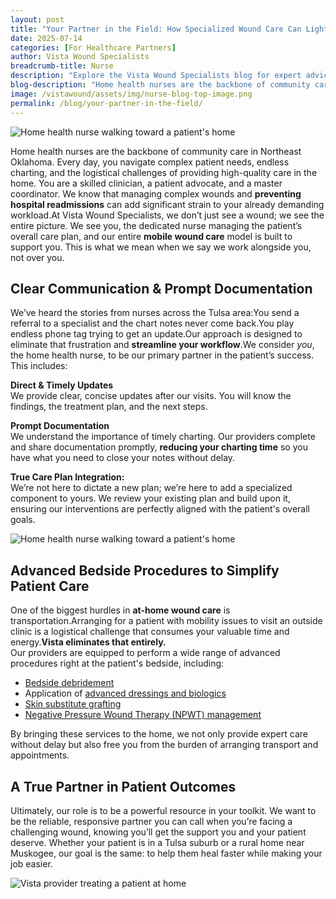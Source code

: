 ```yaml
---
layout: post
title: "Your Partner in the Field: How Specialized Wound Care Can Lighten Your Load"
date: 2025-07-14
categories: [For Healthcare Partners]
author: Vista Wound Specialists
breadcrumb-title: Nurse
description: "Explore the Vista Wound Specialists blog for expert advice, patient resources, and valuable insights on healing complex wounds and navigating at-home care."
blog-description: "Home health nurses are the backbone of community care in Northeast Oklahoma. Every day, you navigate complex patient needs, endless charting, and the logistical challenges of providing high-quality care in the home. You are a skilled clinician, a patient advocate, and a master coordinator. We know that managing complex wounds and preventing hospital readmissions can add significant strain to your already demanding workload."
image: /vistawound/assets/img/nurse-blog-top-image.png
permalink: /blog/your-partner-in-the-field/
---
```


![Home health nurse walking toward a patient's home](/vistawound/assets/img/nurse-blog-first.png)

Home health nurses are the backbone of community care in Northeast Oklahoma. Every day, you navigate complex patient needs, endless charting, and the logistical challenges of providing high-quality care in the home. You are a skilled clinician, a patient advocate, and a master coordinator. We know that managing complex wounds and **preventing hospital readmissions** can add significant strain to your already demanding workload.At Vista Wound Specialists, we don’t just see a wound; we see the entire picture. We see you, the dedicated nurse managing the patient’s overall care plan, and our entire **mobile wound care** model is built to support you. This is what we mean when we say we work alongside you, not over you.

## Clear Communication & Prompt Documentation

We’ve heard the stories from nurses across the Tulsa area:You send a referral to a specialist and the chart notes never come back.You play endless phone tag trying to get an update.Our approach is designed to eliminate that frustration and **streamline your workflow**.We consider _you_, the home health nurse, to be our primary partner in the patient’s success. This includes:

<i class="far fa-check-circle" style="color: #141959"></i> **Direct & Timely Updates**  
We provide clear, concise updates after our visits. You will know the findings, the treatment plan, and the next steps.

<i class="far fa-check-circle" style="color: #141959"></i> **Prompt Documentation**  
We understand the importance of timely charting. Our providers complete and share documentation promptly, **reducing your charting time** so you have what you need to close your notes without delay.

<i class="far fa-check-circle" style="color: #141959"></i> **True Care Plan Integration:**  
We’re not here to dictate a new plan; we’re here to add a specialized component to yours. We review your existing plan and build upon it, ensuring our interventions are perfectly aligned with the patient's overall goals.

![Home health nurse walking toward a patient's home](/vistawound/assets/img/nurse-blog-third.png)

## Advanced Bedside Procedures to Simplify Patient Care

One of the biggest hurdles in **at-home wound care** is transportation.Arranging for a patient with mobility issues to visit an outside clinic is a logistical challenge that consumes your valuable time and energy.**Vista eliminates that entirely.**  
Our providers are equipped to perform a wide range of advanced procedures right at the patient's bedside, including:

- <i class="far fa-check-circle" style="color: #141959"></i> [Bedside debridement](/help/)
- <i class="far fa-check-circle" style="color: #141959"></i> Application of [advanced dressings and biologics](/help/)
- <i class="far fa-check-circle" style="color: #141959"></i> [Skin substitute grafting](/help/)
- <i class="far fa-check-circle" style="color: #141959"></i> [Negative Pressure Wound Therapy (NPWT) management](/help/)

By bringing these services to the home, we not only provide expert care without delay but also free you from the burden of arranging transport and appointments.

## A True Partner in Patient Outcomes

Ultimately, our role is to be a powerful resource in your toolkit. We want to be the reliable, responsive partner you can call when you’re facing a challenging wound, knowing you’ll get the support you and your patient deserve. Whether your patient is in a Tulsa suburb or a rural home near Muskogee, our goal is the same: to help them heal faster while making your job easier.

![Vista provider treating a patient at home](/vistawound/assets/img/nurse-blog-second.jpg)
